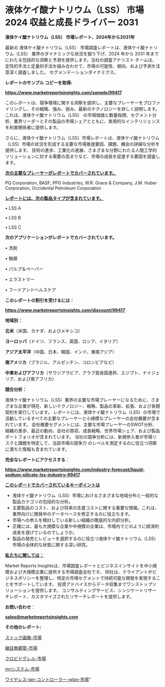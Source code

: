 # 液体ケイ酸ナトリウム（LSS） 市場 2024 収益と成長ドライバー 2031

<strong>液体ケイ酸ナトリウム（LSS） 市場レポート、2024年から2031年</strong>

最新の 液体ケイ酸ナトリウム（LSS） 市場調査レポートは、液体ケイ酸ナトリウム（LSS） 業界のダイナミックな状況を掘り下げ、2024 年から 2031 年までにわたる包括的な洞察と予測を提供します。当社の調査アナリスト チームは、定性的手法と定量的手法を組み合わせて、市場の可能性、傾向、および予測を注意深く調査しました。 セグメンテーションダイナミクス。



<strong>レポートのサンプル コピーを取得:</strong> <a href=https://www.marketreportsinsights.com/sample/99417>

<strong><u>https://www.marketreportsinsights.com/sample/99417</u></strong></a>

このレポートは、競争環境に関する洞察を提供し、主要なプレーヤーをプロファイリングし、その戦略、強み、弱み、最新のテクノロジーを詳しく説明します。 これは、液体ケイ酸ナトリウム（LSS） の市場価値と数量指標、セグメント分析、業界リーダーとその製品の市場シェアとともに、実用的なインテリジェンスを利害関係者に提供します。

さらに、液体ケイ酸ナトリウム（LSS）市場レポートは、液体ケイ酸ナトリウム（LSS）市場の状況を形成する主要な市場推進要因、課題、機会の詳細な分析を提供します。 技術の進歩、工業化の進展、さまざまな分野にわたる人間工学的ソリューションに対する需要の高まりなど、市場の成長を促進する要因を調査します。



<strong><u>次の主要なプレーヤーがレポートでカバーされています。</u></strong>

PQ Corporation, BASF, PPG Industries, W.R. Grace & Company, J.M. Huber Corporation, Occidental Petroleum Corporation



<strong><u><b>レポートには、次の製品タイプが含まれています。</b></u></strong>

• LSS A

•  LSS B

•  LSS C



<strong><b>次のアプリケーションがレポートでカバーされています。</b></strong>

• 洗剤

• 触媒

• パルプ＆ペーパー

• エラストマー

• フードアンドヘルスケア



<strong><b>このレポートの割引を受けるには：</b></strong><a href=https://www.marketreportsinsights.com/discount/99417>

<strong><u>https://www.marketreportsinsights.com/discount/99417</u></strong></a>



<strong>地域別：</strong>



<strong>北米</strong>（米国、カナダ、およびメキシコ）



<strong>ヨーロッパ</strong>（ドイツ、フランス、英国、ロシア、イタリア）



<strong>アジア太平洋</strong>（中国、日本、韓国、インド、東南アジア）



<strong>南アメリカ</strong>（ブラジル、アルゼンチン、コロンビアなど）



<strong>中東およびアフリカ</strong>（サウジアラビア、アラブ首長国連邦、エジプト、ナイジェリア、および南アフリカ）



<strong>競合分析：</strong>

液体ケイ酸ナトリウム（LSS）業界の主要な市場プレーヤーになるために、さまざまな企業が現在、新しいテクノロジー、戦略、製品の革新、拡張、および長期契約を実行しています。 レポートには、液体ケイ酸ナトリウム（LSS）の市場で活動しているすべての主要なプレーヤーと小規模なプレーヤーの会社概要が含まれています。 会社概要セグメントには、主要な市場プレーヤーのSWOT分析、組織の進歩、最近の動向、会社の買収、成長戦略、世界市場シェア、および製品ポートフォリオが含まれています。 当社の競争分析には、新規参入者が市場リスクと課題を特定して、当該市場の競争力 のレベルを測定するのに役立つ洞察に満ちた情報も含まれています。



<strong>完全なレポートにアクセスする</strong>：

<a href=https://www.marketreportsinsights.com/industry-forecast/liquid-sodium-silicate-lss-industry-99417>

<strong><u>https://www.marketreportsinsights.com/industry-forecast/liquid-sodium-silicate-lss-industry-99417</u></strong></a>



<strong><u><b>このレポートでカバーされているキーポイントは</b></u></strong>
<ul>
  <li>液体ケイ酸ナトリウム（LSS）市場におけるさまざまな地域分布と一般的な製品カテゴリの包括的な分析。</li>
  <li>主要製品のコスト、および将来の生産コストに関する重要な情報。これは、業界向けに開発中のデータベースを修正するのに役立ちます。</li>
  <li>市場への参入を検討している新しい組織の徹底的な内訳分析。</li>
  <li>正確には、最も大規模な企業や中規模の企業は、市場内でどのように経済的成長を遂げているのでしょうか。</li>
  <li>製品の発売とレビューを選択するのに役立つ液体ケイ酸ナトリウム（LSS）市場の全体的な状態に関する深い研究。</li>
</ul>


<strong><u><b>私たちに関しては：</b></u></strong>

Market Reports Insightsは、市場調査レポートとビジネスインサイトを中小規模および大規模企業に提供する市場調査会社です。 同社は、クライアントがビジネスポリシーを整理し、特定の市場セグメントで持続可能な開発を実現することをサポートしています。 投資アドバイスからデータ収集までワンストップソリューションを提供します。 コンサルティングサービス、シンジケートリサーチレポート、カスタマイズされたリサーチレポートを提供します。



<strong><b>お問い合わせ</b></strong>：

<a href=mailto:sales@marketreportsinsights.com>

<strong><u>sales@marketreportsinsights.com</u></strong></a>



<strong>その他のレポート:</strong>

<a href=https://www.linkedin.com/pulse/ストック画像-市場-2030-年までの需要に焦点を当てた-2023-年調査レポート-pr-news-hub-lkgsf/>ストック画像-市場</a>

<a href=https://www.linkedin.com/pulse/継目無鋼管-市場-2023-総合分析と事業成長戦略-2030-consumer-connection-collective-360-8x6wf/>継目無鋼管-市場</a>

<a href=https://www.linkedin.com/pulse/クロピドグレル-市場-2023-総合分析と事業成長戦略-2030-consumer-connection-collective-360-jvbcf/>クロピドグレル-市場</a>

<a href=https://www.linkedin.com/pulse/mriシステム-市場-2023-swot-分析と成長率-2030-pr-news-hub-fkpaf/>mriシステム-市場</a>

<a href=https://www.linkedin.com/pulse/ワイヤレス-lan-コントローラー-wlan-市場-2023-推進要因と成長機会-bhf5f/>ワイヤレス-lan-コントローラー-wlan-市場</a>"
